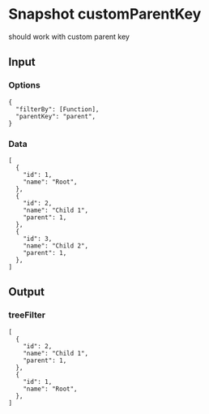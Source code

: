 # Snapshot customParentKey

should work with custom parent key

## Input

### Options
```json5
{
  "filterBy": [Function],
  "parentKey": "parent",
}
```

### Data
```json5
[
  {
    "id": 1,
    "name": "Root",
  },
  {
    "id": 2,
    "name": "Child 1",
    "parent": 1,
  },
  {
    "id": 3,
    "name": "Child 2",
    "parent": 1,
  },
]
```

## Output

### treeFilter
```json5
[
  {
    "id": 2,
    "name": "Child 1",
    "parent": 1,
  },
  {
    "id": 1,
    "name": "Root",
  },
]
```
